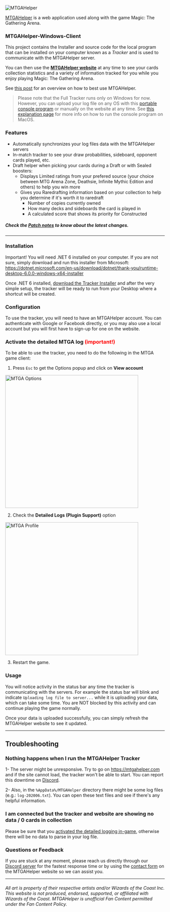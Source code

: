 ![MTGAHelper](http://www.mtgahelper.com/images/hero1-bg.jpg)

[MTGAHelper](http://www.mtgahelper.com) is a web application used along with the game Magic: The Gathering Arena.

### MTGAHelper-Windows-Client

This project contains the Installer and source code for the local program that can be installed on your computer known as a *Tracker*  and is used to communicate with the MTGAHelper server.

You can then use the **[MTGAHelper website](http://www.mtgahelper.com)**  at any time to see your cards collection statistics and a variety of information tracked for you while you enjoy playing Magic: The Gathering Arena.

See [this post](https://www.patreon.com/posts/how-to-make-best-29075781) for an overview on how to best use MTGAHelper.

> Please note that the Full Tracker runs only on Windows for now. However, you can upload your log file on any OS with this [portable console program](https://github.com/ibiza240/MTGAHelper-Windows-Client/raw/master/MTGAHelper.ConsoleSync.exe.zip) or manually on the website at any time.
See [this explanation page](Console-on-macos.md) for more info on how to run the console program on MacOS.

### Features

- Automatically synchronizes your log files data with the MTGAHelper servers
- In-match tracker to see your draw probabilities, sideboard, opponent cards played, etc.
- Draft helper when picking your cards during a Draft or with Sealed boosters:
   - Displays Limited ratings from your prefered source (your choice between MTG Arena Zone, Deathsie, Infinite Mythic Edition and others) to help you win more
   - Gives you Raredrafting information based on your collection to help you determine if it's worth it to raredraft
      - Number of copies currently owned
      - How many decks and sideboards the card is played in
      - A calculated score that shows its priority for Constructed

##### Check the [Patch notes](https://github.com/ibiza240/MTGAHelper-Windows-Client/blob/master/PatchNotes.md) to know about the latest changes.

-----

### Installation

Important! You will need .NET 6 installed on your computer. If you are not sure, simply download and run this installer from Microsoft: https://dotnet.microsoft.com/en-us/download/dotnet/thank-you/runtime-desktop-6.0.0-windows-x64-installer

Once .NET 6 installed, [download the Tracker Installer](https://mtgahelper.com/download/MTGAHelperTracker.msi) and after the very simple setup, the tracker will be ready to run from your Desktop where a shortcut will be created.

### Configuration

To use the tracker, you will need to have an MTGAHelper account. You can authenticate with Google or Facebook directly, or you may also use a local account but you will first have to sign-up for one on the website.

### Activate the detailed MTGA log <span style="color:red;">(important!)</span>

To be able to use the tracker, you need to do the following in the MTGA game client:

1. Press `Esc` to get the Options popup and click on **View account**
<img src="https://i.imgur.com/NpLkJzy.png" width="420" alt="MTGA Options">

2. Check the **Detailed Logs (Plugin Support)** option
<img src="https://i.imgur.com/pWJVc7J.png" width="420" alt="MTGA Profile">

3. Restart the game.

### Usage

You will notice activity in the status bar any time the tracker is communicating with the servers. For example the status bar will blink and indicate `Uploading log file to server...` while it is uploading your data, which can take some time. You are NOT blocked by this activity and can continue playing the game normally.

Once your data is uploaded successfully, you can simply refresh the MTGAHelper website to see it updated.

-----

## Troubleshooting

### Nothing happens when I run the MTGAHelper Tracker

1- The server might be unresponsive. Try to go on https://mtgahelper.com and if the site cannot load, the tracker won't be able to start. You can report this downtime on [Discord](https://discord.gg/GTd3RMd).

2- Also, in the `%AppData%/MTGAHelper` directory there might be some log files (e.g.: `log-202006.txt`). You can open these text files and see if there's any helpful information.


### I am connected but the tracker and website are showing no data / 0 cards in collection

Please be sure that you [activated the detailed logging in-game](#activate-the-detailed-mtga-log-important), otherwise there will be no data to parse in your log file.

### Questions or Feedback

If you are stuck at any moment, please reach us directly through our [Discord server](https://discord.gg/GTd3RMd) for the fastest response time or by using the [contact form](https://www.mtgahelper.com/contact) on the MTGAHelper website so we can assist you.

-----

###### All art is property of their respective artists and/or Wizards of the Coast Inc. This website is not produced, endorsed, supported, or affiliated with Wizards of the Coast. MTGAHelper is unofficial Fan Content permitted under the Fan Content Policy.
